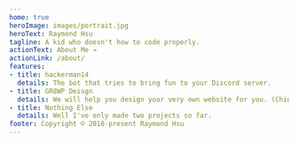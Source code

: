 ```yaml
---
home: true
heroImage: images/portrait.jpg
heroText: Raymond Hsu
tagline: A kid who doesn't how to code properly.
actionText: About Me →
actionLink: /about/
features:
- title: hackerman14
  details: The bot that tries to bring fun to your Discord server.
- title: GR8WP Deisgn
  details: We will help you design your very own website for you. (Chinese Website)
- title: Nothing Else
  details: Well I've only made two projects so far.
footer: Copyright © 2018-present Raymond Hsu
---
```


